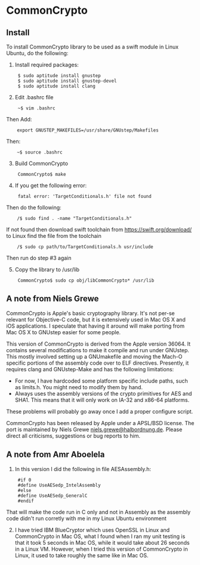 # CommonCrypto

## Install
To install CommonCrypto library to be used as a swift module in Linux Ubuntu, do the following:

1. Install required packages:

        $ sudo aptitude install gnustep
        $ sudo aptitude install gnustep-devel
        $ sudo aptitude install clang

2. Edit .bashrc file

        ~$ vim .bashrc 
Then Add:

        export GNUSTEP_MAKEFILES=/usr/share/GNUstep/Makefiles
Then:

        ~$ source .bashrc
        
3. Build CommonCrypto

        CommonCrypto$ make

4. If you get the following error:

        fatal error: 'TargetConditionals.h' file not found
Then do the following:

        /$ sudo find . -name "TargetConditionals.h"
If not found then download swift toolchain from https://swift.org/download/ to Linux find the file from the toolchain

        /$ sudo cp path/to/TargetConditionals.h usr/include
Then run do step #3 again

5. Copy the library to /usr/lib

        CommonCrypto$ sudo cp obj/libCommonCrypto* /usr/lib

## A note from Niels Grewe

CommonCrypto is Apple's basic cryptography library. It's not per-se relevant
for Objective-C code, but it is extensively used in Mac OS X and iOS
applications. I speculate that having it around will make porting from Mac OS X
to GNUstep easier for some people.

This version of CommonCrypto is derived from the Apple version 36064.
It contains several modifications to make it compile and run under GNUstep.
This mostly involved setting up a GNUmakefile and moving the Mach-O specific
portions of the assembly code over to ELF directives. Presently, it requires
clang and GNUstep-Make and has the following limitations:

* For now, I have hardcoded some platform specific include paths, such as
limits.h. You might need to modify them by hand.
* Always uses the assembly versions of the crypto primitives for AES and SHA1.
This means that it will only work on IA-32 and x86-64 platforms.

These problems will probably go away once I add a proper configure script.

CommonCrypto has been released by Apple under a APSL/BSD license. The port is
maintained by Niels Grewe <niels.grewe@halbordnung.de>. Please direct all
criticisms, suggestions or bug reports to him.

## A note from Amr Aboelela
1. In this version I did the following in file AESAssembly.h:

        #if 0
        #define	UseAESedp_IntelAssembly
        #else
        #define	UseAESedp_GeneralC
        #endif
That will make the code run in C only and not in Assembly as the assembly code didn't run corretly with me in my Linux Ubuntu environment

2. I have tried IBM BlueCryptor which uses OpenSSL in Linux and CommonCrypto in Mac OS, what I found when I ran my unit testing is that it took 5 seconds in Mac OS, while it would take about 26 seconds in a Linux VM. However, when I tried this version of CommonCrypto in Linux, it used to take roughly the same like in Mac OS.
